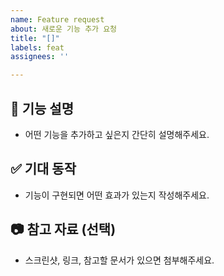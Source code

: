 ```yaml
---
name: Feature request
about: 새로운 기능 추가 요청
title: "[]"
labels: feat
assignees: ''

---
```


## 📝 기능 설명
- 어떤 기능을 추가하고 싶은지 간단히 설명해주세요.

## ✅ 기대 동작
- 기능이 구현되면 어떤 효과가 있는지 작성해주세요.

## 📷 참고 자료 (선택)
- 스크린샷, 링크, 참고할 문서가 있으면 첨부해주세요.
